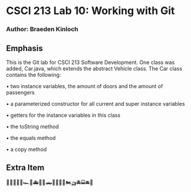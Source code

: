 # CSCI 213 Lab 10: Working with Git

### Author: Braeden Kinloch


## Emphasis

This is the Git lab for CSCI 213 Software Development. One class was added, Car.java,
which extends the abstract Vehicle class. The Car class contains the following:

• two instance variables, the amount of doors and the amount of passengers

• a parameterized constructor for all current and super instance variables

• getters for the instance variables in this class

• the toString method

• the equals method

• a copy method


## Extra Item
🚗🚕🚙🚌🚎🏎️🚓🚑🚒🚐🛻🚚🚛🚜🛵🏍️🛺🚔🚍🚘🚖
